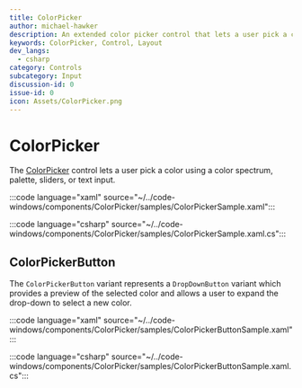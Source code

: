 ```yaml
---
title: ColorPicker
author: michael-hawker
description: An extended color picker control that lets a user pick a color using a color spectrum, sliders, or text input.
keywords: ColorPicker, Control, Layout
dev_langs:
  - csharp
category: Controls
subcategory: Input
discussion-id: 0
issue-id: 0
icon: Assets/ColorPicker.png
---
```


# ColorPicker

The [ColorPicker](/dotnet/api/microsoft.toolkit.uwp.ui.controls.colorpicker) control lets a user pick a color using a color spectrum, palette, sliders, or text input.

:::code language="xaml" source="~/../code-windows/components/ColorPicker/samples/ColorPickerSample.xaml":::

:::code language="csharp" source="~/../code-windows/components/ColorPicker/samples/ColorPickerSample.xaml.cs":::

## ColorPickerButton
The `ColorPickerButton` variant represents a `DropDownButton` variant which provides a preview of the selected color and allows a user to expand the drop-down to select a new color.

:::code language="xaml" source="~/../code-windows/components/ColorPicker/samples/ColorPickerButtonSample.xaml":::

:::code language="csharp" source="~/../code-windows/components/ColorPicker/samples/ColorPickerButtonSample.xaml.cs":::


